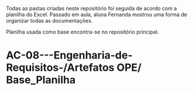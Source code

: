 Todas as pastas criadas neste repositório foi seguida de acordo com a planilha do Excel. Passado em aula, aluna Fernanda mostrou 
uma forma de organizar todas as documentações.

Planilha usada como base encontra-se no repositório principal. 
# AC-08---Engenharia-de-Requisitos-/Artefatos OPE/ Base_Planilha 
